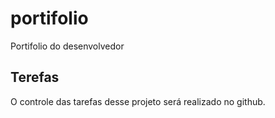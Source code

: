 # portifolio
Portifolio do desenvolvedor

## Terefas 

O controle das tarefas desse projeto será realizado no github.